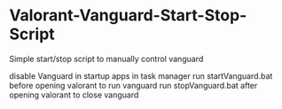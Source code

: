 # Valorant-Vanguard-Start-Stop-Script
Simple start/stop script to manually control vanguard

disable Vanguard in startup apps in task manager
run startVanguard.bat before opening valorant to run vanguard
run stopVanguard.bat after opening valorant to close vanguard

